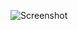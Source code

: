 ![Screenshot](https://raw.githubusercontent.com/Cryakl/Ultimate-RAT-Collection/refs/heads/main/SpyNet/Spy-Net%20v0.4/Screenshot.png)
